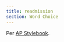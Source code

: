 ```yaml
---
title: readmission
section: Word Choice
---
```

Per [AP Stylebook](https://www.apstylebook.com/ask_the_editors/30066).